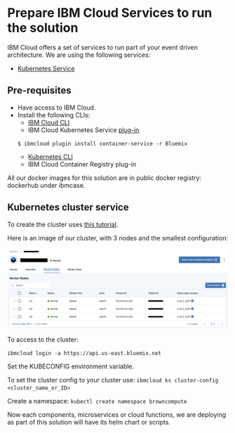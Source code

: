 # Prepare IBM Cloud Services to run the solution

IBM Cloud offers a set of services to run part of your event driven architecture. We are using the following services:
* [Kubernetes Service](https://console.bluemix.net/containers-kubernetes/catalog/cluster)

## Pre-requisites

* Have access to IBM Cloud.
* Install the following CLIs:
    * [IBM Cloud CLI](https://cloud.ibm.com/docs/cli/reference/ibmcloud/download_cli.html#install_use)
    * IBM Cloud Kubernetes Service [plug-in](https://cloud.ibm.com/docs/cli/reference/ibmcloud/extend_cli.html#plug-ins)
    ```
    $ ibmcloud plugin install container-service -r Bluemix
    ```
    * [Kubernetes CLI](https://kubernetes.io/docs/tasks/tools/install-kubectl/)
    * IBM Cloud Container Registry plug-in

All our docker images for this solution are in public docker registry: dockerhub under ibmcase.

## Kubernetes cluster service

To create the cluster uses [this tutorial](https://console.bluemix.net/docs/containers/cs_tutorials.html#cs_cluster_tutorial).

Here is an image of our cluster, with 3 nodes and the smallest configuration:

![](./iks-cluster.png) 

To access to the cluster:
```
ibmcloud login -a https://api.us-east.bluemix.net
```

Set the KUBECONFIG environment variable.

To set the cluster config to your cluster use: `ibmcloud ks cluster-config <cluster_name_or_ID>`

Create a namespace: `kubectl create namespace browncompute`

Now each components, microservices or cloud functions, we are deploying as part of this solution will have its helm chart or scripts.
 